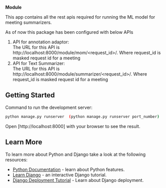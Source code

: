 **Module**

This app contains all the rest apis required for running the ML model for meeting summarizers.

As of now this package has been configured with below APIs

1. API for annotation adaptor:  
   The URL for this API is http://localhost:8000/module/mom/<request_id>/. Where request_id is masked request id for a meeting
2. API for Text Summarizer:  
   The URL for this API is http://localhost:8000/module/summarizer/<request_id>/. Where request_id is masked request id for a meeting


## Getting Started

Command to run the development server:

```bash
python manage.py runserver  (python manage.py runserver port_number)
```

Open [http://localhost:8000] with your browser to see the result.

## Learn More

To learn more about Python and Django take a look at the following resources:

- [Python Documentation](https://www.python.org/doc/) - learn about Python features.
- [Learn Django](https://docs.djangoproject.com/en/3.2/intro/tutorial01/) - an interactive Django tutorial.
- [Django Deployment Tutorial](https://docs.djangoproject.com/en/3.2/howto/deployment/) - Learn about Django deployment.
